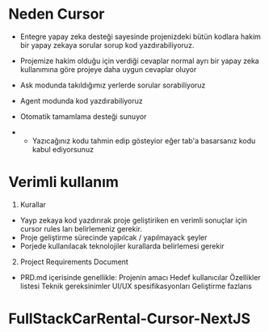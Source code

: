 # Neden Cursor

- Entegre yapay zeka desteği sayesinde projenizdeki bütün kodlara hakim bir yapay zekaya sorular sorup kod yazdırabiliyoruz.

- Projemize hakim olduğu için verdiği cevaplar normal ayrı bir yapay zeka kullanımına göre projeye daha uygun cevaplar oluyor

- Ask modunda takıldığımız yerlerde sorular sorabiliyoruz

- Agent modunda kod yazdırabiliyoruz

- Otomatik tamamlama desteği sunuyor
- - Yazıcağınız kodu tahmin edip gösteyior eğer tab'a basarsanız kodu kabul ediyorsunuz

# Verimli kullanım

1. Kurallar

- Yayp zekaya kod yazdırırak proje geliştiriken en verimli sonuçlar için cursor rules ları belirlemeniz gerekir.
- Proje geliştirme sürecinde yapılcak / yapılmayack şeyler
- Porjede kullanılacak teknolojiler kurallarda belirlemesi gerekir

2. Project Requirements Document

- PRD.md içerisinde genellikle:
  Projenin amacı
  Hedef kullanıcılar
  Özellikler listesi
  Teknik gereksinimler
  UI/UX spesifikasyonları
  Geliştirme fazlarıs
# FullStackCarRental-Cursor-NextJS
